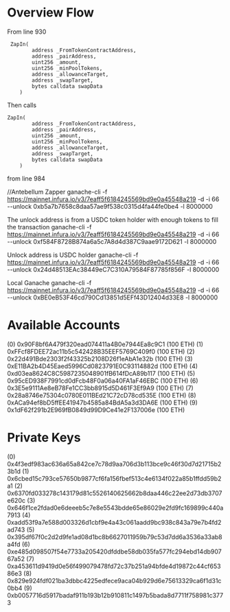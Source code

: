 # Overview Flow

From line 930

````
 ZapIn(
        address _FromTokenContractAddress,
        address _pairAddress,
        uint256 _amount,
        uint256 _minPoolTokens,
        address _allowanceTarget,
        address _swapTarget,
        bytes calldata swapData
    )
````

Then calls  

````
ZapIn(
        address _FromTokenContractAddress,
        address _pairAddress,
        uint256 _amount,
        uint256 _minPoolTokens,
        address _allowanceTarget,
        address _swapTarget,
        bytes calldata swapData
    )
````

from line 984

//Antebellum Zapper
ganache-cli  -f https://mainnet.infura.io/v3/7eaff5f6184245569bd9e0a45548a219 -d -i 66 --unlock 0xb5a7b7658c8daa57ae9f538c0315d4fa44fe0be4 -l 8000000

The unlock address is from a USDC token holder with enough tokens to fill the transaction
ganache-cli  -f https://mainnet.infura.io/v3/7eaff5f6184245569bd9e0a45548a219 -d -i 66 --unlock 0xf584F8728B874a6a5c7A8d4d387C9aae9172D621 -l 8000000

Unlock address is USDC holder
ganache-cli  -f https://mainnet.infura.io/v3/7eaff5f6184245569bd9e0a45548a219 -d -i 66 --unlock 0x24d48513EAc38449eC7C310A79584F87785f856F -l 8000000


Local Ganache
ganache-cli  -f https://mainnet.infura.io/v3/7eaff5f6184245569bd9e0a45548a219 -d -i 66 --unlock 0xBE0eB53F46cd790Cd13851d5EFf43D12404d33E8 -l 8000000




Available Accounts
==================
(0) 0x90F8bf6A479f320ead074411a4B0e7944Ea8c9C1 (100 ETH)
(1) 0xFFcf8FDEE72ac11b5c542428B35EEF5769C409f0 (100 ETH)
(2) 0x22d491Bde2303f2f43325b2108D26f1eAbA1e32b (100 ETH)
(3) 0xE11BA2b4D45Eaed5996Cd0823791E0C93114882d (100 ETH)
(4) 0xd03ea8624C8C5987235048901fB614fDcA89b117 (100 ETH)
(5) 0x95cED938F7991cd0dFcb48F0a06a40FA1aF46EBC (100 ETH)
(6) 0x3E5e9111Ae8eB78Fe1CC3bb8915d5D461F3Ef9A9 (100 ETH)
(7) 0x28a8746e75304c0780E011BEd21C72cD78cd535E (100 ETH)
(8) 0xACa94ef8bD5ffEE41947b4585a84BdA5a3d3DA6E (100 ETH)
(9) 0x1dF62f291b2E969fB0849d99D9Ce41e2F137006e (100 ETH)

Private Keys
==================
(0) 0x4f3edf983ac636a65a842ce7c78d9aa706d3b113bce9c46f30d7d21715b23b1d
(1) 0x6cbed15c793ce57650b9877cf6fa156fbef513c4e6134f022a85b1ffdd59b2a1
(2) 0x6370fd033278c143179d81c5526140625662b8daa446c22ee2d73db3707e620c
(3) 0x646f1ce2fdad0e6deeeb5c7e8e5543bdde65e86029e2fd9fc169899c440a7913
(4) 0xadd53f9a7e588d003326d1cbf9e4a43c061aadd9bc938c843a79e7b4fd2ad743
(5) 0x395df67f0c2d2d9fe1ad08d1bc8b6627011959b79c53d7dd6a3536a33ab8a4fd
(6) 0xe485d098507f54e7733a205420dfddbe58db035fa577fc294ebd14db90767a52
(7) 0xa453611d9419d0e56f499079478fd72c37b251a94bfde4d19872c44cf65386e3
(8) 0x829e924fdf021ba3dbbc4225edfece9aca04b929d6e75613329ca6f1d31c0bb4
(9) 0xb0057716d5917badaf911b193b12b910811c1497b5bada8d7711f758981c3773
